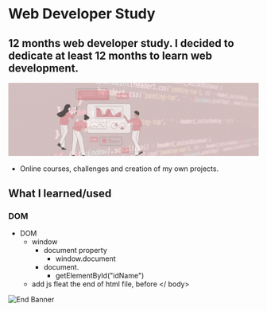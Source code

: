 # Web Developer Study
## 12 months web developer study. I decided to dedicate at least 12 months to learn web development.

![Begin Banner](/Documentation/top-1200x350.gif)

* Online courses, challenges and creation of my own projects.

## What I learned/used 
### DOM
* DOM
    * window
        * document property
            * window.document
        * document.
            * getElementById("idName")
    * add js fleat the end of html file, before </ body>         


![End Banner](/Documentation/botton-1200x350.gif)